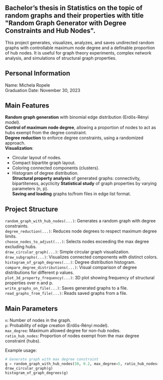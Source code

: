 ## Bachelor’s thesis in Statistics on the topic of random graphs and their properties with title "Random Graph Generator with Degree Constraints and Hub Nodes".

This project generates, visualizes, analyzes, and saves undirected random graphs with controllable maximum node degree and a definable proportion of hub nodes. It is useful for graph theory experiments, complex network analysis, and simulations of structural graph properties.

## Personal Information

Name: Michela Ropele  
Graduation Date: November 30, 2023

## Main Features

**Random graph generation** with binomial edge distribution (Erdős-Rényi model).  
**Control of maximum node degree**, allowing a proportion of nodes to act as hubs exempt from the degree constraint.  
**Degree reduction** to enforce degree constraints, using a randomized approach.  
**Visualization**:  
  - Circular layout of nodes.
  - Compact bipartite graph layout.
  - Coloring connected components (clusters).
  - Histogram of degree distribution.  
**Structural property analysis** of generated graphs: connectivity, bipartiteness, acyclicity
**Statistical study** of graph properties by varying parameters (n, p).  
**Saving and loading** graphs to/from files in edge list format.

## Project Structure

`random_graph_with_hub_nodes(...)`: Generates a random graph with degree constraints.  
`degree_reduction(...)`: Reduces node degrees to respect maximum degree limits.  
`choose_nodes_to_adjust(...)`: Selects nodes exceeding the max degree excluding hubs.  
`draw_circular_graph(...)`: Simple circular graph visualization.  
`draw_subgraphs(...)`: Visualizes connected components with distinct colors.  
`histogram_of_graph_degrees(...)`: Degree distribution histogram.  
`compare_degree_distributions(...)`: Visual comparison of degree distributions for different p values.  
`plot_3d_property_frequency(...)`: 3D plot showing frequency of structural properties over n and p.  
`write_graphs_on_file(...)`: Saves generated graphs to a file.  
`read_graphs_from_file(...)`: Reads saved graphs from a file.  

## Main Parameters

`n`: Number of nodes in the graph.  
`p`: Probability of edge creation (Erdős-Rényi model).  
`max_degree`: Maximum allowed degree for non-hub nodes.  
`ratio_hub_nodes`: Proportion of nodes exempt from the max degree constraint (hubs).  

Example usage:
```python
# Generate graph with max degree constraint
g = random_graph_with_hub_nodes(30, 0.2, max_degree=5, ratio_hub_nodes=0.1, print_details=True)
draw_circular_graph(g)
histogram_of_graph_degrees(g)
